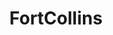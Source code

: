 ---
title: FortCollins
crosslinks:
- Denver
- FortCollinsNewInTown
- metric_units
- FortCollinsClassified
- autotldr
- colorado
- DrawForMe
- MTB
- svrqzp
- trashpandas
- CSUFoCo
- trees
- BattleOfTheNations
- MealPrepSunday
- technology
- teslamotors
- IAmA
- Whatcouldgowrong
- NeutralPolitics
- Calligraphy
---